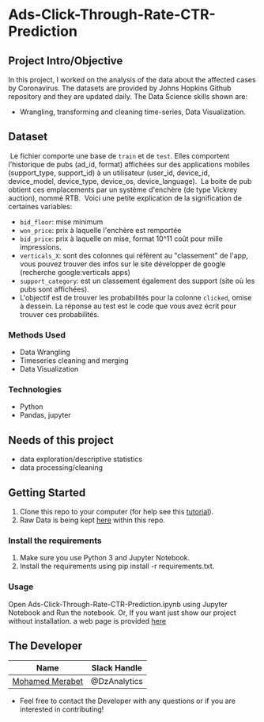 # Ads-Click-Through-Rate-CTR-Prediction

## Project Intro/Objective
In this project, I worked on the analysis of the data about the affected cases by Coronavirus. The datasets are provided by Johns Hopkins Github repository and they are updated daily. 
The Data Science skills shown are: 
* Wrangling, transforming and cleaning time-series, Data Visualization. 
## Dataset
​
Le fichier comporte une base de `train` et de `test`. Elles comportent
l'historique de pubs (ad_id, format) affichées sur des applications
mobiles (support_type, support_id) à un utilisateur (user_id, device_id,
device_model, device_type, device_os, device_language).
​
La boite de pub obtient ces emplacements par un système d'enchère (de
type Vickrey auction), nommé RTB.
​
Voici une petite explication de la signification de certaines variables:
​
  - `bid_floor`: mise minimum
​
  - `won_price`: prix à laquelle l'enchère est remportée
​
  - `bid_price`: prix à laquelle on mise, format 10^11 coût pour mille
     impressions.
​
  - `verticals_X`: sont des colonnes qui réfèrent au "classement" de
     l'app, vous pouvez trouver des infos sur le site développer de
     google (recherche google:verticals apps)
​
  - `support_category`: est un classement également des support (site où
    les pubs sont affichées).
​
  - L'objectif est de trouver les probabilités pour la colonne `clicked`,
omise à dessein. La réponse au test est le code que vous avez écrit pour
trouver ces probabilités.

### Methods Used
* Data Wrangling 
* Timeseries cleaning and merging 
* Data Visualization

### Technologies
* Python
* Pandas, jupyter

## Needs of this project

- data exploration/descriptive statistics
- data processing/cleaning

## Getting Started

1. Clone this repo to your computer (for help see this [tutorial](https://help.github.com/articles/cloning-a-repository/)).
2. Raw Data is being kept [here](https://github.com/DzAnalytics/Ads-Click-Through-Rate-CTR-Prediction/tree/master/data) within this repo.


### Install the requirements
1. Make sure you use Python 3 and Jupyter Notebook.
2. Install the requirements using pip install -r requirements.txt.

### Usage
Open Ads-Click-Through-Rate-CTR-Prediction.ipynb using Jupyter Notebook and Run the notebook.
Or, If you want just show our project without installation. a web page is provided [here](https://ads-ctr-prediction.herokuapp.com/) 

## The Developer


|Name     |  Slack Handle   | 
|---------|-----------------|
|[Mohamed Merabet](https://github.com/DzAnalytics)| @DzAnalytics       |


* Feel free to contact the Developer with any questions or if you are interested in contributing!
